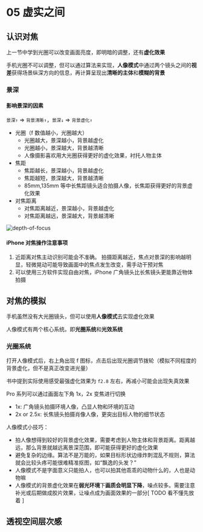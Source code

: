# 05 虚实之间

## 认识对焦

上一节中学到光圈可以改变画面亮度，即明暗的调整，还有**虚化效果**

手机光圈不可以调整，但可以通过算法来实现，**人像模式**中通过两个镜头之间的**视差**获得场景纵深方向的信息，再计算呈现出**清晰的主体**和**模糊的背景**

### 景深

#### 影响景深的因素

`景深↑` => `背景清晰↑`，`景深↓` => `背景虚化↑`

- 光圈（f 数值越小，光圈越大）
  - 光圈越大，景深越小，背景越虚化
  - 光圈越小，景深越大，背景越清晰
  - 人像摄影喜欢用大光圈获得更好的虚化效果，衬托人物主体
- 焦距
  - 焦距越长，景深越小，背景越虚化
  - 焦距越短，景深越大，背景越清晰
  - 85mm,135mm 等中长焦距镜头适合拍摄人像，长焦距获得更好的背景虚化效果
- 对焦距离
  - 对焦距离越近，景深越小，背景越虚化
  - 对焦距离越远，景深越大，背景越清晰

![depth-of-focus](https://fxpby.oss-cn-beijing.aliyuncs.com/blogImg/photography/depth-of-focus.png)

#### iPhone 对焦操作注意事项

1. 近距离对焦主动识别可能会不准确。
   拍摄距离越近，焦点对景深的影响越明显，轻微晃动可能导致画面中的焦点发生改变，需手动干预对焦
2. 可以使用三方软件实现自由对焦，iPhone 广角镜头比长焦镜头更能靠近物体拍摄

## 对焦的模拟

手机虽然没有大光圈镜头，但可以使用**人像模式**去实现虚化效果

人像模式有两个核心系统。即**光圈系统**和**光效系统**

### 光圈系统

打开人像模式后，右上角出现 f 图标，点击后出现光圈调节拨轮（模拟不同程度的背景虚化，但不是真正改变进光量）

书中提到实际使用感受最强虚化效果为 `f2.8` 左右，再减小可能会出现失真效果

Pro 系列可以通过画面左下角 1x，2x 变焦进行切换

- 1x: 广角镜头拍摄环境人像，凸显人物和环境的互动
- 2x or 2.5x: 长焦镜头拍摄肖像人像，更突出目标人物的细节状态

人像模式小技巧：

- 拍人像想得到较好的背景虚化效果，需要考虑到人物主体和背景距离。距离越远，那么背景就越远离景深范围，即可能获得更好的虚化效果
- 避免复杂的边缘。算法不是万能的，如果目标形状边缘炸刺混乱不规则，算法就会比较头疼可能很难精准抠图，如“飘逸的头发？”
- 人像模式不是字面意义只能拍人，也可以拍其他乖乖的动物什么的，人也是动物嘛
- 人像模式的背景虚化效果在**弱光环境**下**画质会明显下降**，噪点较多。需要注意补光或后期做成胶片效果，让噪点成为画面效果的一部分[ TODO 看不懂先放着 ]

## 透视空间层次感
